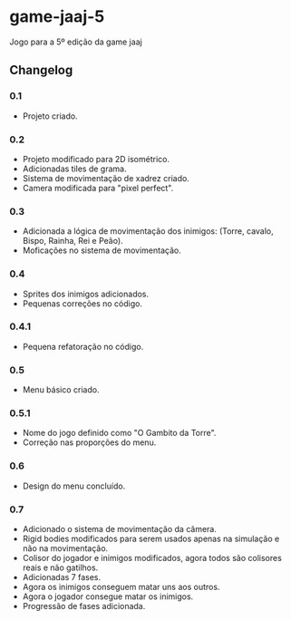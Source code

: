 # game-jaaj-5
Jogo para a 5º edição da game jaaj

## Changelog

### 0.1

* Projeto criado.

### 0.2

* Projeto modificado para 2D isométrico.
* Adicionadas tiles de grama.
* Sistema de movimentação de xadrez criado.
* Camera modificada para "pixel perfect".

### 0.3

* Adicionada a lógica de movimentação dos inimigos: (Torre, cavalo, Bispo, Rainha, Rei e Peão).
* Moficações no sistema de movimentação.

### 0.4

* Sprites dos inimigos adicionados.
* Pequenas correções no código.

### 0.4.1

* Pequena refatoração no código.

### 0.5

* Menu básico criado.

### 0.5.1

* Nome do jogo definido como "O Gambito da Torre".
* Correção nas proporções do menu.

### 0.6

* Design do menu concluído.

### 0.7

* Adicionado o sistema de movimentação da câmera.
* Rigid bodies modificados para serem usados apenas na simulação e não na movimentação.
* Colisor do jogador e inimigos modificados, agora todos são colisores reais e não gatilhos.
* Adicionadas 7 fases.
* Agora os inimigos conseguem matar uns aos outros.
* Agora o jogador consegue matar os inimigos.
* Progressão de fases adicionada.